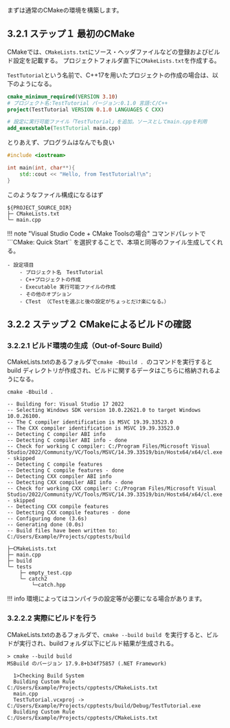 まずは通常のCMakeの環境を構築します。

## 3.2.1 ステップ１ 最初のCMake
CMakeでは、```CMakeLists.txt```にソース・ヘッダファイルなどの登録およびビルド設定を記載する。
プロジェクトフォルダ直下に```CMakeLists.txt```を作成する。

```TestTutorial```という名前で、C++17を用いたプロジェクトの作成の場合は、以下のようになる。

```cmake title="CMakeLists.txt"
cmake_minimum_required(VERSION 3.10)
# プロジェクト名:TestTutorial バージョン:0.1.0 言語:C/C++
project(TestTutorial VERSION 0.1.0 LANGUAGES C CXX)

# 設定に実行可能ファイル「TestTutorial」を追加。ソースとしてmain.cppを利用
add_executable(TestTutorial main.cpp)
```

とりあえず、プログラムはなんでも良い

```cpp title="main.cpp"
#include <iostream>

int main(int, char**){
    std::cout << "Hello, from TestTutorial!\n";
}
```

このようなファイル構成になるはず

```
${PROJECT_SOURCE_DIR}
├─ CMakeLists.txt
└─ main.cpp
```

!!! note "Visual Studio Code + CMake Toolsの場合"
    コマンドパレットで```CMake: Quick Start`` を選択することで、本項と同等のファイル生成してくれる。
    
    - 設定項目
        - プロジェクト名　TestTutorial
        - C++プロジェクトの作成
        - Executable 実行可能ファイルの作成
        - その他のオプション 
        - CTest （CTestを選ぶと後の設定がちょっとだけ楽になる。）

## 3.2.2 ステップ２ CMakeによるビルドの確認
### 3.2.2.1 ビルド環境の生成（Out-of-Sourc Build）
CMakeLists.txtのあるフォルダで```cmake -Bbuild . ```のコマンドを実行すると build ディレクトリが作成され、ビルドに関するデータはこちらに格納されるようになる。

```shell title=" Visual Studio の例"
cmake -Bbuild . 

-- Building for: Visual Studio 17 2022
-- Selecting Windows SDK version 10.0.22621.0 to target Windows 10.0.26100.
-- The C compiler identification is MSVC 19.39.33523.0
-- The CXX compiler identification is MSVC 19.39.33523.0
-- Detecting C compiler ABI info
-- Detecting C compiler ABI info - done
-- Check for working C compiler: C:/Program Files/Microsoft Visual Studio/2022/Community/VC/Tools/MSVC/14.39.33519/bin/Hostx64/x64/cl.exe - skipped
-- Detecting C compile features
-- Detecting C compile features - done
-- Detecting CXX compiler ABI info
-- Detecting CXX compiler ABI info - done
-- Check for working CXX compiler: C:/Program Files/Microsoft Visual Studio/2022/Community/VC/Tools/MSVC/14.39.33519/bin/Hostx64/x64/cl.exe - skipped
-- Detecting CXX compile features
-- Detecting CXX compile features - done
-- Configuring done (3.6s)
-- Generating done (0.0s)
-- Build files have been written to: C:/Users/Example/Projects/cpptests/build
```

``` title="cmake -Bbuild . 後のフォルダツリー"
├─CMakeLists.txt
├─ main.cpp
├─ build
└─ tests
    ├─ empty_test.cpp
    └─ catch2
        └─catch.hpp
```

!!! info
    環境によってはコンパイラの設定等が必要になる場合があります。
           
### 3.2.2.2 実際にビルドを行う
CMakeLists.txtのあるフォルダで、```cmake --build build ```を実行すると、ビルドが実行され、buildフォルダ以下にビルド結果が生成される。
```shell
> cmake --build build 
MSBuild のバージョン 17.9.8+b34f75857 (.NET Framework)

  1>Checking Build System
  Building Custom Rule C:/Users/Example/Projects/cpptests/CMakeLists.txt
  main.cpp
  TestTutorial.vcxproj -> C:/Users/Example/Projects/cpptests/build/Debug/TestTutorial.exe
  Building Custom Rule C:/Users/Example/Projects/cpptests/CMakeLists.txt
```
